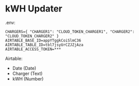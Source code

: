 # kWH Updater

.env:
```
CHARGERS={ "CHARGER1": "CLOUD_TOKEN_CHARGER1", "CHARGER2": "CLOUD_TOKEN_CHARGER2" }
AIRTABLE_BASE_ID=appYTggkCoiSlmC36
AIRTABLE_TABLE_ID=tbl7jsyUrCZJZjAza
AIRTABLE_ACCESS_TOKEN=***
```

Airtable:

- Date (Date)
- Charger (Text)
- kWH (Number)